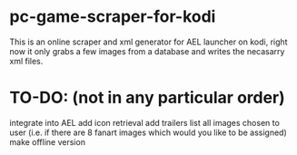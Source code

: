 # pc-game-scraper-for-kodi

This is an online scraper and xml generator for AEL launcher on kodi, right now it only grabs a few images from a database and writes the necasarry xml files. 

# TO-DO: (not in any particular order) 
integrate into AEL
add icon retrieval
add trailers
list all images chosen to user (i.e. if there are 8 fanart images which would you like to be assigned) 
make offline version 
